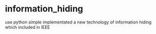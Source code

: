 # information_hiding
use python simple implementated a new technology of information hiding which included in IEEE
